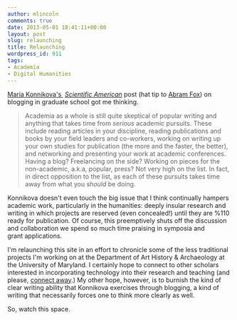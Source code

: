 ```yaml
---
author: mlincoln
comments: true
date: 2013-05-01 18:41:11+00:00
layout: post
slug: relaunching
title: Relaunching
wordpress_id: 911
tags:
- Academia
- Digital Humanities
---
```


[Maria Konnikova's ](http://blogs.scientificamerican.com/literally-psyched/2013/04/12/why-grad-schools-should-require-students-to-blog/) [*Scientific American*](http://blogs.scientificamerican.com/literally-psyched/2013/04/12/why-grad-schools-should-require-students-to-blog/) post (hat tip to [Abram Fox](http://twitter.com/abramfox)) on blogging in graduate school got me thinking.

> Academia as a whole is still quite skeptical of popular writing and anything that takes time from *serious* academic pursuits. These include reading articles in your discipline, reading publications and books by your field leaders and co-workers, working on writing up your own studies for publication (the more and the faster, the better), and networking and presenting your work at academic conferences. Having a blog? Freelancing on the side? Working on pieces for the non-academic, a.k.a, popular, press? Not very high on the list. In fact, in direct opposition to the list, as each of these pursuits takes time away from what you *should* be doing.

Konnikova doesn't even touch the big issue that I think continually hampers academic work, particularly in the humanities: deeply insular research and writing in which projects are reserved (even concealed!) until they are %110 ready for publication. Of course, this preemptively shuts off the discussion and collaboration we spend so much time praising in symposia and grant applications.

I'm relaunching this site in an effort to chronicle some of the less traditional projects I'm working on at the Department of Art History & Archaeology at the University of Maryland. I certainly hope to connect to other scholars interested in incorporating technology into their research and teaching (and please, [connect away](/about).) My other hope, however, is to burnish the kind of clear writing ability that Konnikova exercises through blogging, a kind of writing that necessarily forces one to think more clearly as well.

So, watch this space.
